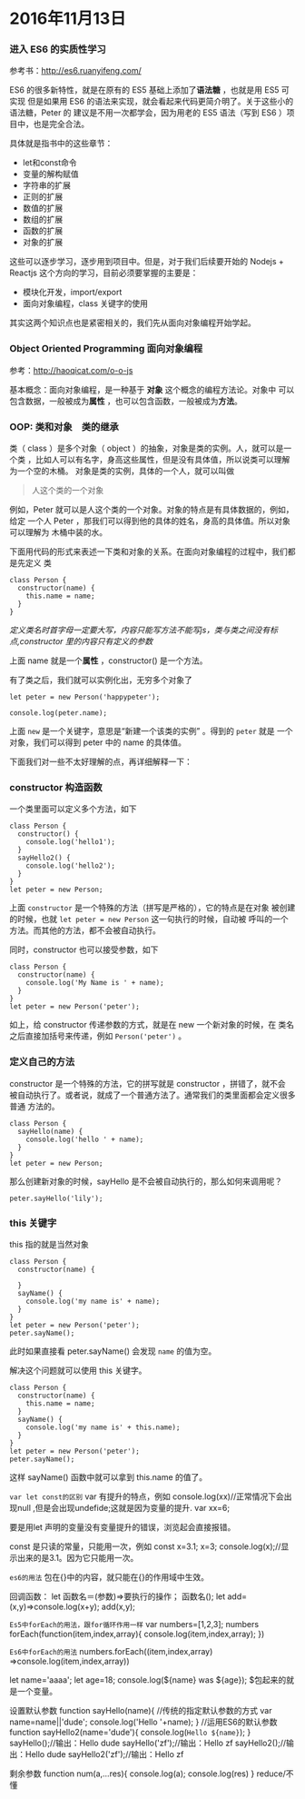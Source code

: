 
# 2016年11月13日

### 进入 ES6 的实质性学习

参考书：http://es6.ruanyifeng.com/

ES6 的很多新特性，就是在原有的 ES5 基础上添加了**语法糖** ，也就是用 ES5 可实现
但是如果用 ES6 的语法来实现，就会看起来代码更简介明了。关于这些小的语法糖，Peter 的
建议是不用一次都学会，因为用老的 ES5 语法（写到 ES6 ）项目中，也是完全合法。

具体就是指书中的这些章节：

- let和const命令
- 变量的解构赋值
- 字符串的扩展
- 正则的扩展
- 数值的扩展
- 数组的扩展
- 函数的扩展
- 对象的扩展

这些可以逐步学习，逐步用到项目中。但是，对于我们后续要开始的 Nodejs + Reactjs
这个方向的学习，目前必须要掌握的主要是：

- 模块化开发，import/export
- 面向对象编程，class 关键字的使用

其实这两个知识点也是紧密相关的，我们先从面向对象编程开始学起。

### Object Oriented Programming 面向对象编程

参考：http://haoqicat.com/o-o-js

基本概念：面向对象编程，是一种基于 **对象** 这个概念的编程方法论。对象中
可以包含数据，一般被成为**属性** ，也可以包含函数，一般被成为**方法**。



### OOP: 类和对象　类的继承　

类（ class ）是多个对象（ object ）的抽象，对象是类的实例。人，就可以是一个类
，比如人可以有名字，身高这些属性，但是没有具体值，所以说类可以理解为一个空的木桶。
对象是类的实例，具体的一个人，就可以叫做

>人这个类的一个对象

例如，Peter 就可以是人这个类的一个对象。对象的特点是有具体数据的，例如，给定
一个人 Peter ，那我们可以得到他的具体的姓名，身高的具体值。所以对象可以理解为
木桶中装的水。


下面用代码的形式来表述一下类和对象的关系。在面向对象编程的过程中，我们都是先定义
类

```
class Person {
  constructor(name) {
    this.name = name;
  }
}
```
*定义类名时首字母一定要大写，内容只能写方法不能写js，类与类之间没有标点,constructor 里的内容只有定义的参数*

上面 name 就是一个**属性** ，constructor() 是一个方法。


有了类之后，我们就可以实例化出，无穷多个对象了

```
let peter = new Person('happypeter');

console.log(peter.name);
```

上面 `new` 是一个关键字，意思是“新建一个该类的实例” 。得到的 `peter` 就是
一个对象，我们可以得到 peter 中的 name 的具体值。

下面我们对一些不太好理解的点，再详细解释一下：

### constructor 构造函数

一个类里面可以定义多个方法，如下

```
class Person {
  constructor() {
    console.log('hello1');
  }
  sayHello2() {
    console.log('hello2');
  }
}
let peter = new Person;
```

上面 `constructor` 是一个特殊的方法（拼写是严格的），它的特点是在对象
被创建的时候，也就 `let peter = new Person` 这一句执行的时候，自动被
呼叫的一个方法。而其他的方法，都不会被自动执行。

同时，constructor 也可以接受参数，如下

```
class Person {
  constructor(name) {
    console.log('My Name is ' + name);
  }
}
let peter = new Person('peter');
```

如上，给 constructor 传递参数的方式，就是在 new 一个新对象的时候，在
类名之后直接加括号来传递，例如 `Person('peter')` 。

### 定义自己的方法

constructor 是一个特殊的方法，它的拼写就是 constructor ，拼错了，就不会
被自动执行了。或者说，就成了一个普通方法了。通常我们的类里面都会定义很多普通
方法的。

```
class Person {
  sayHello(name) {
    console.log('hello ' + name);
  }
}
let peter = new Person;
```

那么创建新对象的时候，sayHello 是不会被自动执行的，那么如何来调用呢？

```
peter.sayHello('lily');
```

### this 关键字

this 指的就是当然对象

```
class Person {
  constructor(name) {

  }
  sayName() {
    console.log('my name is' + name);
  }
}
let peter = new Person('peter');
peter.sayName();
```

此时如果直接看 peter.sayName() 会发现 `name` 的值为空。

解决这个问题就可以使用 this 关键字。



```
class Person {
  constructor(name) {
    this.name = name;
  }
  sayName() {
    console.log('my name is' + this.name);
  }
}
let peter = new Person('peter');
peter.sayName();
```

这样 sayName() 函数中就可以拿到 this.name 的值了。



`var let const的区别`
var 有提升的特点，例如
console.log(xx)//正常情况下会出现null ,但是会出现undefide;这就是因为变量的提升.
var xx=6;

要是用let 声明的变量没有变量提升的错误，浏览起会直接报错。

const 是只读的常量，只能用一次，例如
const x=3.1;
x=3;
console.log(x);//显示出来的是3.1。因为它只能用一次。


`es6的用法`
包在{}中的内容，就只能在{}的作用域中生效。

回调函数：
let 函数名＝(参数)=>要执行的操作；
函数名();
let add=(x,y)=>console.log(x+y);
add(x,y);


`Es5中forEach的用法，跟for循环作用一样`
var numbers=[1,2,3];
numbers forEach(function(item,index,array){
  console.log(item,index,array);
  })

`Es6中forEach的用法`
 numbers.forEach((item,index,array) =>console.log(item,index,array))


 let name='aaaa';
 let age=18;
 console.log(${name} was ${age});
 $包起来的就是一个变量。


设置默认参数
function sayHello(name){
    //传统的指定默认参数的方式
    var name=name||'dude';
    console.log('Hello '+name);
}
//运用ES6的默认参数
function sayHello2(name='dude'){
    console.log(`Hello ${name}`);
}
sayHello();//输出：Hello dude
sayHello('zf');//输出：Hello zf
sayHello2();//输出：Hello dude
sayHello2('zf');//输出：Hello zf


剩余参数
function num(a,...res){
  console.log(a);
  console.log(res)
}
reduce/不懂
